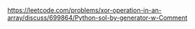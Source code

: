 https://leetcode.com/problems/xor-operation-in-an-array/discuss/699864/Python-sol-by-generator-w-Comment